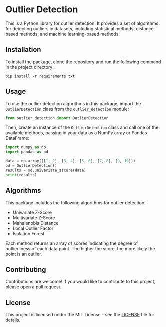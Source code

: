 # Outlier Detection

This is a Python library for outlier detection. It provides a set of algorithms for detecting outliers in datasets, including statistical methods, distance-based methods, and machine learning-based methods. 

## Installation

To install the package, clone the repository and run the following command in the project directory:

```
pip install -r requirements.txt
```

## Usage

To use the outlier detection algorithms in this package, import the `OutlierDetection` class from the `outlier_detection` module:

```python
from outlier_detection import OutlierDetection
```

Then, create an instance of the `OutlierDetection` class and call one of the available methods, passing in your data as a NumPy array or Pandas DataFrame:

```python
import numpy as np
import pandas as pd

data = np.array([[1, 2], [3, 4], [5, 6], [7, 8], [9, 10]])
od = OutlierDetection()
results = od.univariate_zscore(data)
print(results)
```

## Algorithms

This package includes the following algorithms for outlier detection:

* Univariate Z-Score
* Multivariate Z-Score
* Mahalanobis Distance
* Local Outlier Factor
* Isolation Forest

Each method returns an array of scores indicating the degree of outlierliness of each data point. The higher the score, the more likely the point is an outlier.

## Contributing

Contributions are welcome! If you would like to contribute to this project, please open a pull request.

## License

This project is licensed under the MIT License - see the [LICENSE](LICENSE) file for details.

